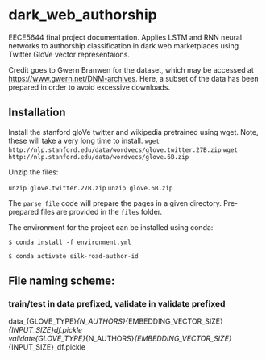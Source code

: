 # dark_web_authorship

EECE5644 final project documentation. Applies LSTM and RNN neural networks to authorship classification in dark web marketplaces using Twitter GloVe vector representaions. 

Credit goes to Gwern Branwen for the dataset, which may be accessed at https://www.gwern.net/DNM-archives.  Here, a subset of the data has been prepared in order to avoid excessive downloads.


## Installation

Install the stanford gloVe twitter and wikipedia pretrained using wget. Note, these will take a very long time to install.
```wget http://nlp.stanford.edu/data/wordvecs/glove.twitter.27B.zip```
```wget http://nlp.stanford.edu/data/wordvecs/glove.6B.zip ```

Unzip the files:

```unzip glove.twitter.27B.zip```
```unzip glove.6B.zip```

The `parse_file` code will prepare the pages in a given directory. Pre-prepared files are provided in the `files` folder.

The environment for the project can be installed using conda:

```
$ conda install -f environment.yml
```

```
$ conda activate silk-road-author-id
```



## File naming scheme:
### train/test in data prefixed, validate in validate prefixed
data_{GLOVE_TYPE}_{N_AUTHORS}_{EMBEDDING_VECTOR_SIZE}_{INPUT_SIZE}_df.pickle
<br>
validate_{GLOVE_TYPE}_{N_AUTHORS}_{EMBEDDING_VECTOR_SIZE}_{INPUT_SIZE}_df.pickle